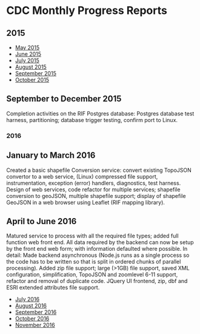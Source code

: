 # CDC Monthly Progress Reports

## 2015

* [May 2015](https://github.com/smallAreaHealthStatisticsUnit/rapidInquiryFacility/blob/master/Progress%20Reports/CDC%20Monthly%20progress%20reports/2015/May%202015.md)
* [June 2015](https://github.com/smallAreaHealthStatisticsUnit/rapidInquiryFacility/blob/master/Progress%20Reports/CDC%20Monthly%20progress%20reports/2015/June%202015.md)
* [July 2015](https://github.com/smallAreaHealthStatisticsUnit/rapidInquiryFacility/blob/master/Progress%20Reports/CDC%20Monthly%20progress%20reports/2015/July%202015.md)
* [August 2015](https://github.com/smallAreaHealthStatisticsUnit/rapidInquiryFacility/blob/master/Progress%20Reports/CDC%20Monthly%20progress%20reports/2015/August%202015.md)
* [September 2015](https://github.com/smallAreaHealthStatisticsUnit/rapidInquiryFacility/blob/master/Progress%20Reports/CDC%20Monthly%20progress%20reports/2015/September%202015.md)
* [October 2015](https://github.com/smallAreaHealthStatisticsUnit/rapidInquiryFacility/blob/master/Progress%20Reports/CDC%20Monthly%20progress%20reports/2015/October%202015.md)

## September to December 2015

Completion activities on the RIF Postgres database: Postgres database test harness, partitioning; database trigger testing, confirm port to Linux. 

### 2016

## January to March 2016

Created a basic shapefile Conversion service: convert existing TopoJSON convertor to a web service, (Linux) compressed file support, instrumentation, exception (error) 
handlers, diagnostics, test harness. Design of web services, code refactor for multiple services; shapefile conversion to geoJSON, multiple shapefile support; display 
of shapefile GeoJSON in a web browser using Leaflet (RIF mapping library).

## April to June 2016

Matured service to process with all the required file types; added full function web front end. All data required by the backend can now be setup by the front end web
form; with information defaulted where possible. In detail: Made backend asynchronous (Node.js runs as a single process so the code has to be written so that is split 
in ordered chunks of parallel processing). Added zip file support; large (>1GB) file support, saved XML configuration, simplification, TopoJSON and zoomlevel 6-11 support, 
refactor and removal of duplicate code. JQuery UI frontend, zip, dbf and ESRI extended attributes file support.

* [July 2016](https://github.com/smallAreaHealthStatisticsUnit/rapidInquiryFacility/blob/master/Progress%20Reports/CDC%20Monthly%20progress%20reports/2016/July%202016.md)
* [August 2016](https://github.com/smallAreaHealthStatisticsUnit/rapidInquiryFacility/blob/master/Progress%20Reports/CDC%20Monthly%20progress%20reports/2016/August%202016.md)
* [September 2016](https://github.com/smallAreaHealthStatisticsUnit/rapidInquiryFacility/blob/master/Progress%20Reports/CDC%20Monthly%20progress%20reports/2016/September%202016.md)
* [October 2016](https://github.com/smallAreaHealthStatisticsUnit/rapidInquiryFacility/blob/master/Progress%20Reports/CDC%20Monthly%20progress%20reports/2016/October%202016.md)
* [November 2016](https://github.com/smallAreaHealthStatisticsUnit/rapidInquiryFacility/blob/master/Progress%20Reports/CDC%20Monthly%20progress%20reports/2016/November%202016.md)
